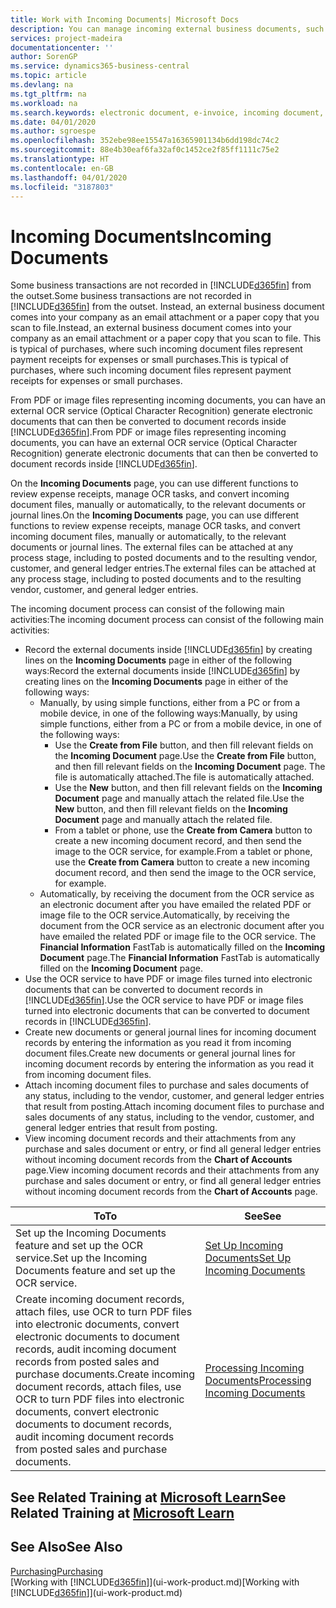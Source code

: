 ```yaml
---
title: Work with Incoming Documents| Microsoft Docs
description: You can manage incoming external business documents, such as payment receipts or PDFs, manage OCR tasks, and convert files to electronic documents and records.
services: project-madeira
documentationcenter: ''
author: SorenGP
ms.service: dynamics365-business-central
ms.topic: article
ms.devlang: na
ms.tgt_pltfrm: na
ms.workload: na
ms.search.keywords: electronic document, e-invoice, incoming document, OCR, ecommerce, document exchange, import invoice
ms.date: 04/01/2020
ms.author: sgroespe
ms.openlocfilehash: 352ebe98ee15547a16365901134b6dd198dc74c2
ms.sourcegitcommit: 88e4b30eaf6fa32af0c1452ce2f85ff1111c75e2
ms.translationtype: HT
ms.contentlocale: en-GB
ms.lasthandoff: 04/01/2020
ms.locfileid: "3187803"
---
```

# <a name="incoming-documents"></a><span data-ttu-id="aa564-103">Incoming Documents</span><span class="sxs-lookup"><span data-stu-id="aa564-103">Incoming Documents</span></span>
<span data-ttu-id="aa564-104">Some business transactions are not recorded in [!INCLUDE[d365fin](includes/d365fin_md.md)] from the outset.</span><span class="sxs-lookup"><span data-stu-id="aa564-104">Some business transactions are not recorded in [!INCLUDE[d365fin](includes/d365fin_md.md)] from the outset.</span></span> <span data-ttu-id="aa564-105">Instead, an external business document comes into your company as an email attachment or a paper copy that you scan to file.</span><span class="sxs-lookup"><span data-stu-id="aa564-105">Instead, an external business document comes into your company as an email attachment or a paper copy that you scan to file.</span></span> <span data-ttu-id="aa564-106">This is typical of purchases, where such incoming document files represent payment receipts for expenses or small purchases.</span><span class="sxs-lookup"><span data-stu-id="aa564-106">This is typical of purchases, where such incoming document files represent payment receipts for expenses or small purchases.</span></span>

<span data-ttu-id="aa564-107">From PDF or image files representing incoming documents, you can have an external OCR service (Optical Character Recognition) generate electronic documents that can then be converted to document records inside [!INCLUDE[d365fin](includes/d365fin_md.md)].</span><span class="sxs-lookup"><span data-stu-id="aa564-107">From PDF or image files representing incoming documents, you can have an external OCR service (Optical Character Recognition) generate electronic documents that can then be converted to document records inside [!INCLUDE[d365fin](includes/d365fin_md.md)].</span></span>

<span data-ttu-id="aa564-108">On the **Incoming Documents** page, you can use different functions to review expense receipts, manage OCR tasks, and convert incoming document files, manually or automatically, to the relevant documents or journal lines.</span><span class="sxs-lookup"><span data-stu-id="aa564-108">On the **Incoming Documents** page, you can use different functions to review expense receipts, manage OCR tasks, and convert incoming document files, manually or automatically, to the relevant documents or journal lines.</span></span> <span data-ttu-id="aa564-109">The external files can be attached at any process stage, including to posted documents and to the resulting vendor, customer, and general ledger entries.</span><span class="sxs-lookup"><span data-stu-id="aa564-109">The external files can be attached at any process stage, including to posted documents and to the resulting vendor, customer, and general ledger entries.</span></span>

<span data-ttu-id="aa564-110">The incoming document process can consist of the following main activities:</span><span class="sxs-lookup"><span data-stu-id="aa564-110">The incoming document process can consist of the following main activities:</span></span>

* <span data-ttu-id="aa564-111">Record the external documents inside [!INCLUDE[d365fin](includes/d365fin_md.md)] by creating lines on the **Incoming Documents** page in either of the following ways:</span><span class="sxs-lookup"><span data-stu-id="aa564-111">Record the external documents inside [!INCLUDE[d365fin](includes/d365fin_md.md)] by creating lines on the **Incoming Documents** page in either of the following ways:</span></span>
  * <span data-ttu-id="aa564-112">Manually, by using simple functions, either from a PC or from a mobile device, in one of the following ways:</span><span class="sxs-lookup"><span data-stu-id="aa564-112">Manually, by using simple functions, either from a PC or from a mobile device, in one of the following ways:</span></span>
    * <span data-ttu-id="aa564-113">Use the **Create from File** button, and then fill relevant fields on the **Incoming Document** page.</span><span class="sxs-lookup"><span data-stu-id="aa564-113">Use the **Create from File** button, and then fill relevant fields on the **Incoming Document** page.</span></span> <span data-ttu-id="aa564-114">The file is automatically attached.</span><span class="sxs-lookup"><span data-stu-id="aa564-114">The file is automatically attached.</span></span>  
    * <span data-ttu-id="aa564-115">Use the **New** button, and then fill relevant fields on the **Incoming Document** page and manually attach the related file.</span><span class="sxs-lookup"><span data-stu-id="aa564-115">Use the **New** button, and then fill relevant fields on the **Incoming Document** page and manually attach the related file.</span></span>
    * <span data-ttu-id="aa564-116">From a tablet or phone, use the **Create from Camera** button to create a new incoming document record, and then send the image to the OCR service, for example.</span><span class="sxs-lookup"><span data-stu-id="aa564-116">From a tablet or phone, use the **Create from Camera** button to create a new incoming document record, and then send the image to the OCR service, for example.</span></span>
  * <span data-ttu-id="aa564-117">Automatically, by receiving the document from the OCR service as an electronic document after you have emailed the related PDF or image file to the OCR service.</span><span class="sxs-lookup"><span data-stu-id="aa564-117">Automatically, by receiving the document from the OCR service as an electronic document after you have emailed the related PDF or image file to the OCR service.</span></span> <span data-ttu-id="aa564-118">The **Financial Information** FastTab is automatically filled on the **Incoming Document** page.</span><span class="sxs-lookup"><span data-stu-id="aa564-118">The **Financial Information** FastTab is automatically filled on the **Incoming Document** page.</span></span>
* <span data-ttu-id="aa564-119">Use the OCR service to have PDF or image files turned into electronic documents that can be converted to document records in [!INCLUDE[d365fin](includes/d365fin_md.md)].</span><span class="sxs-lookup"><span data-stu-id="aa564-119">Use the OCR service to have PDF or image files turned into electronic documents that can be converted to document records in [!INCLUDE[d365fin](includes/d365fin_md.md)].</span></span>
* <span data-ttu-id="aa564-120">Create new documents or general journal lines for incoming document records by entering the information as you read it from incoming document files.</span><span class="sxs-lookup"><span data-stu-id="aa564-120">Create new documents or general journal lines for incoming document records by entering the information as you read it from incoming document files.</span></span>
* <span data-ttu-id="aa564-121">Attach incoming document files to purchase and sales documents of any status, including to the vendor, customer, and general ledger entries that result from posting.</span><span class="sxs-lookup"><span data-stu-id="aa564-121">Attach incoming document files to purchase and sales documents of any status, including to the vendor, customer, and general ledger entries that result from posting.</span></span>
* <span data-ttu-id="aa564-122">View incoming document records and their attachments from any purchase and sales document or entry, or find all general ledger entries without incoming document records from the **Chart of Accounts** page.</span><span class="sxs-lookup"><span data-stu-id="aa564-122">View incoming document records and their attachments from any purchase and sales document or entry, or find all general ledger entries without incoming document records from the **Chart of Accounts** page.</span></span>

| <span data-ttu-id="aa564-123">To</span><span class="sxs-lookup"><span data-stu-id="aa564-123">To</span></span> | <span data-ttu-id="aa564-124">See</span><span class="sxs-lookup"><span data-stu-id="aa564-124">See</span></span> |
| --- | --- |
| <span data-ttu-id="aa564-125">Set up the Incoming Documents feature and set up the OCR service.</span><span class="sxs-lookup"><span data-stu-id="aa564-125">Set up the Incoming Documents feature and set up the OCR service.</span></span> |[<span data-ttu-id="aa564-126">Set Up Incoming Documents</span><span class="sxs-lookup"><span data-stu-id="aa564-126">Set Up Incoming Documents</span></span>](across-how-setup-income-documents.md) |
| <span data-ttu-id="aa564-127">Create incoming document records, attach files, use OCR to turn PDF files into electronic documents, convert electronic documents to document records, audit incoming document records from posted sales and purchase documents.</span><span class="sxs-lookup"><span data-stu-id="aa564-127">Create incoming document records, attach files, use OCR to turn PDF files into electronic documents, convert electronic documents to document records, audit incoming document records from posted sales and purchase documents.</span></span> |[<span data-ttu-id="aa564-128">Processing Incoming Documents</span><span class="sxs-lookup"><span data-stu-id="aa564-128">Processing Incoming Documents</span></span>](across-process-income-documents.md) |

## <a name="see-related-training-at-microsoft-learn"></a><span data-ttu-id="aa564-129">See Related Training at [Microsoft Learn](/learn/modules/incoming-documents-dynamics-365-business-central/index)</span><span class="sxs-lookup"><span data-stu-id="aa564-129">See Related Training at [Microsoft Learn](/learn/modules/incoming-documents-dynamics-365-business-central/index)</span></span>

## <a name="see-also"></a><span data-ttu-id="aa564-130">See Also</span><span class="sxs-lookup"><span data-stu-id="aa564-130">See Also</span></span>
[<span data-ttu-id="aa564-131">Purchasing</span><span class="sxs-lookup"><span data-stu-id="aa564-131">Purchasing</span></span>](purchasing-manage-purchasing.md)  
<span data-ttu-id="aa564-132">[Working with [!INCLUDE[d365fin](includes/d365fin_md.md)]](ui-work-product.md)</span><span class="sxs-lookup"><span data-stu-id="aa564-132">[Working with [!INCLUDE[d365fin](includes/d365fin_md.md)]](ui-work-product.md)</span></span>
